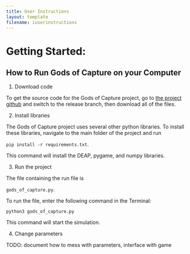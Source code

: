 ```yaml
---
title: User Instructions
layout: template
filename: iuserinstructions
---
```


# Getting Started:
## How to Run Gods of Capture on your Computer
1. Download code

To get the source code for the Gods of Capture project, go to [the project
github](https://github.com/anikapayano/SoftDes-Final-Project) and switch to
the release branch, then download all of the files.

2. Install libraries

The Gods of Capture project uses several other python libraries. To install
these libraries, navigate to the main folder of the project and run

`pip install -r requirements.txt`. 

This command will install the DEAP, pygame,
and numpy libraries.

3. Run the project

The file containing the run file is 

`gods_of_capture.py`. 

To run the file, enter
the following command in the Terminal:

`python3 gods_of_capture.py` 

This command will start the simulation.

4. Change parameters

TODO: document how to mess with parameters, interface with game
